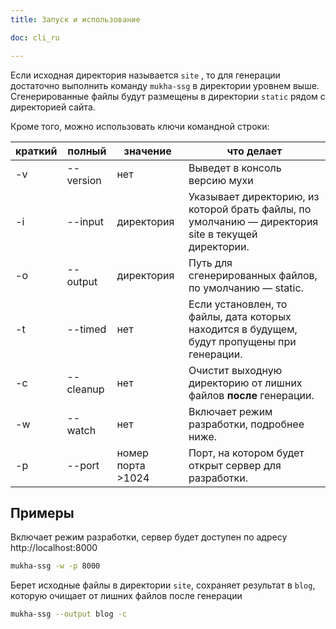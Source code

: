 ```yaml
---
title: Запуск и использование

doc: cli_ru

---
```


Если исходная директория называется `site` , то для генерации достаточно выполнить команду `mukha-ssg` в директории уровнем выше. Сгенерированные файлы будут размещены в директории `static` рядом с директорией сайта. 

Кроме того, можно использовать ключи командной строки:

| краткий | полный    | значение          | что делает                                                                                         |
| ------- | --------- | ----------------- | -------------------------------------------------------------------------------------------------- |
| -v      | --version | нет               | Выведет в консоль версию мухи                                                                      |
| -i      | --input   | директория        | Указывает директорию, из которой брать файлы, по умолчанию — директория site в текущей директории. |
| -o      | --output  | директория        | Путь для сгенерированных файлов, по умолчанию — static.                                            |
| -t      | --timed   | нет               | Если установлен, то файлы, дата которых находится в будущем, будут пропущены при генерации.        |
| -с      | --cleanup | нет               | Очистит выходную директорию от лишних файлов **после** генерации.                                  |
| -w      | --watch   | нет               | Включает режим  разработки, подробнее ниже.                                                        |
| -p      | --port    | номер порта >1024 | Порт, на котором будет открыт сервер для разработки.                                               |

## Примеры

Включает режим разработки, сервер будет доступен по адресу http://localhost:8000

```bash
mukha-ssg -w -p 8000 
```

Берет исходные файлы в директории `site`, сохраняет результат в `blog`, которую очищает от лишних файлов после генерации

```bash
mukha-ssg --output blog -c
```


